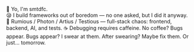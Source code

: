 👋 Yo, I'm smtdfc.  
😪 I build frameworks out of boredom — no one asked, but I did it anyway.  
🔧 Rumious / Photon / Artius / Testious — full-stack chaos: frontend, backend, AI, and tests.
☕ Debugging requires caffeine. No coffee? Bugs appear. Bugs appear? I swear at them. After swearing? Maybe fix them. Or just... tomorrow.
